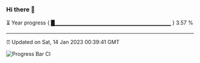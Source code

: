 ### Hi there 👋

⏳ Year progress { █▁▁▁▁▁▁▁▁▁▁▁▁▁▁▁▁▁▁▁▁▁▁▁▁▁▁▁▁▁ } 3.57 %

---

⏰ Updated on Sat, 14 Jan 2023 00:39:41 GMT

![Progress Bar CI](https://github.com/Shyam-Makwana/GitHub-Actions-Demo/workflows/Progress%20Bar%20CI/badge.svg)
